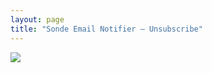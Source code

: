 ```yaml
---
layout: page
title: "Sonde Email Notifier — Unsubscribe"
---
```


<div id="loading" class="row t30 text-center">
    <img src="/images/loading.gif" />
</div>

<div id="failure_message" hidden>
    We're sorry. There was an error processing your unsubscription.
    You might want to try to <a href="../manage/">manage your
    subscriptions</a>.

    For additional help, please write to <tt>notifier</tt> at
    our domain (lectrobox.com).
</div>

<div id="unsubscribe_message" hidden>
    You have unsubscribed from the following notification:
    <p>
        <table style="margin-left: auto; margin-right: auto;">
            <tr>
                <td>Email</td>
                <td><tt><span id="unsub_email"></span></tt></td>
            </tr>
            <tr>
                <td>Latitude</td>
                <td><span id="unsub_lat"></span></td>
            </tr>
            <tr>
                <td>Longitude</td>
                <td><span id="unsub_lon"></span></td>
            </tr>
        </table>
    </p>

    <p>
       To manage your other notifications for this email address,
       <a href="../manage">click here</a>.
    </p>
</div>


<script>
let base_url = "https://api.sondesearch.lectrobox.com/api/v2/";

function process_failure() {
    $('#loading').attr('hidden', true);
    $('#failure_message').attr('hidden', false);
}

function process_success_result(result) {
    if (!result['success'] == true) {
        process_failure_result();
        return;
    }

    $('#unsub_email').html(result['email']);
    $('#unsub_lat').html(result['cancelled_sub_lat']);
    $('#unsub_lon').html(result['cancelled_sub_lon']);

    $('#loading').attr('hidden', true);
    $('#unsubscribe_message').attr('hidden', false);
}

function OnLoadTrigger() {
    // Get the subscription UUID from the URL arguments
    let searchParams = new URLSearchParams(window.location.search);
    var uuid = searchParams.get('uuid');

    $.ajax({
        method: 'POST',
        url: base_url + 'oneclick_unsubscribe',
        data: {
            'uuid': uuid,
        },
        success: function(result) {
            process_success_result(result);
        },
        error: function(jqXHR, textStatus, errorThrown) {
            process_failure();
        }
    });
}

</script>
